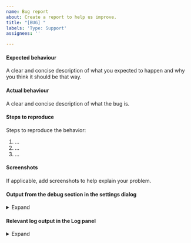 ```yaml
---
name: Bug report
about: Create a report to help us improve.
title: "[BUG] "
labels: 'Type: Support'
assignees: ''

---
```


<!--
If you are able to open the application the best way gather all needed
information and post questions, feature requests or issues is to use
the issue assistant in the "Help menu"!

The menu entry is named "Post questions, feature requests or issues".

If you have an issue with a script please open an issue on
https://github.com/qownnotes/scripts/issues and mention the authors of the script.
You will find the authors in the *Script repository*.
-->







#### Expected behaviour
A clear and concise description of what you expected to happen
and why you think it should be that way.

#### Actual behaviour
A clear and concise description of what the bug is.

#### Steps to reproduce
Steps to reproduce the behavior:
1. ...
2. ...
3. ...

#### Screenshots
If applicable, add screenshots to help explain your problem.

#### Output from the debug section in the settings dialog

<details><summary>Expand</summary>

<!--
Replace this with the output.
Please don't use a code-block, the output is already formatted!
-->

</details>

#### Relevant log output in the Log panel

<!--
You have to enable the Log panel in the Windows menu!
Please also enable debug output in the options of panel.
Alternatively you can also turn on a log file in the settings.
-->

<details><summary>Expand</summary>

<!-- Output goes here -->
</details>
